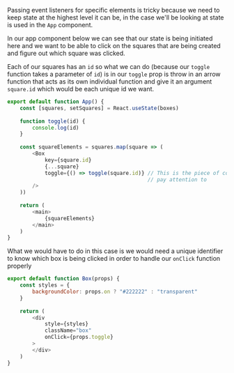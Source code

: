 Passing event listeners for specific elements is tricky because we need to keep state at the highest level it can be, in the case we'll be looking at state is used in the `App` component.

In our app component below we can see that our state is being initiated here and we want to be able to click on the squares that are being created and figure out which square was clicked.

Each of our squares has an `id` so what we can do (because our `toggle` function takes a parameter of `id`) is in our `toggle` prop is throw in an arrow function that acts as its own individual function and give it an argument `square.id` which would be each unique id we want.

```javascript
export default function App() {
	const [squares, setSquares] = React.useState(boxes)
	
	function toggle(id) {
		console.log(id)
	}
	
	const squareElements = squares.map(square => (
		<Box
			key={square.id}
			{...square}
			toggle={() => toggle(square.id)} // This is the piece of code to 
			                                 // pay attention to
		/>
	))
	
	return (
		<main>
			{squareElements}
		</main>
	)
}
```

What we would have to do in this case is we would need a unique identifier to know which box is being clicked in order to handle our `onClick` function properly 

```javascript
export default function Box(props) {
	const styles = {
		backgroundColor: props.on ? "#222222" : "transparent"
	}
	
	return (
		<div
			style={styles}
			className="box"
			onClick={props.toggle}
		>	
		</div>
	)
}
```